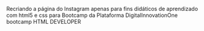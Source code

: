 Recriando a página do Instagram 
apenas para fins didáticos de aprendizado 
com html5 e css
para Bootcamp da Plataforma DigitalInnovationOne 
bootcamp HTML DEVELOPER 